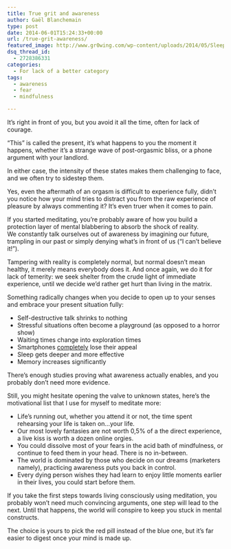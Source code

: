 ```yaml
---
title: True grit and awareness
author: Gaël Blanchemain
type: post
date: 2014-06-01T15:24:33+00:00
url: /true-grit-awareness/
featured_image: http://www.gr0wing.com/wp-content/uploads/2014/05/Sleeping_man.jpg
dsq_thread_id:
  - 2728386331
categories:
  - For lack of a better category
tags:
  - awareness
  - fear
  - mindfulness

---
```

It&#8217;s right in front of you, but you avoid it all the time, often for lack of courage.

&#8220;This&#8221; is called the present, it&#8217;s what happens to you the moment it happens, whether it&#8217;s a strange wave of post-orgasmic bliss, or a phone argument with your landlord.

In either case, the intensity of these states makes them challenging to face, and we often try to sidestep them.

Yes, even the aftermath of an orgasm is difficult to experience fully, didn&#8217;t you notice how your mind tries to distract you from the raw experience of pleasure by always commenting it? It&#8217;s even truer when it comes to pain.

If you started meditating, you&#8217;re probably aware of how you build a protection layer of mental blabbering to absorb the shock of reality.  
We constantly talk ourselves out of awareness by imagining our future, trampling in our past or simply denying what&#8217;s in front of us (&#8220;I can&#8217;t believe it!&#8221;).

Tampering with reality is completely normal, but normal doesn&#8217;t mean healthy, it merely means everybody does it. And once again, we do it for lack of temerity: we seek shelter from the crude light of immediate experience, until we decide we&#8217;d rather get hurt than living in the matrix.

Something radically changes when you decide to open up to your senses and embrace your present situation fully:

  * Self-destructive talk shrinks to nothing
  * Stressful situations often become a playground (as opposed to a horror show)
  * Waiting times change into exploration times
  * Smartphones <span style="text-decoration: underline;">completely</span> lose their appeal
  * Sleep gets deeper and more effective
  * Memory increases significantly

There&#8217;s enough studies proving what awareness actually enables, and you probably don&#8217;t need more evidence.

Still, you might hesitate opening the valve to unknown states, here&#8217;s the motivational list that I use for myself to meditate more:

  * Life&#8217;s running out, whether you attend it or not, the time spent rehearsing your life is taken on&#8230;your life.
  * Our most lovely fantasies are not worth 0,5% of a the direct experience, a live kiss is worth a dozen online orgies.
  * You could dissolve most of your fears in the acid bath of mindfulness, or continue to feed them in your head. There is no in-between.
  * The world is dominated by those who decide on our dreams (marketers namely), practicing awareness puts you back in control.
  * Every dying person wishes they had learn to enjoy little moments earlier in their lives, you could start before them.

If you take the first steps towards living consciously using meditation, you probably won&#8217;t need much convincing arguments, one step will lead to the next. Until that happens, the world will conspire to keep you stuck in mental constructs.

The choice is yours to pick the red pill instead of the blue one, but it&#8217;s far easier to digest once your mind is made up.

&nbsp;